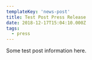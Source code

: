 ```yaml
---
templateKey: 'news-post'
title: Test Post Press Release
date: 2018-12-17T15:04:10.000Z
tags:
  - press
---
```

Some test post information here.
